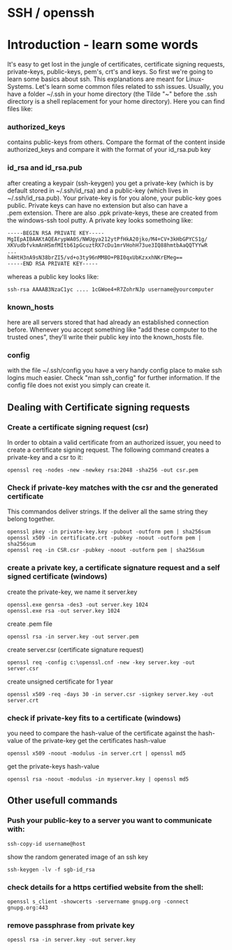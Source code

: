 # SSH / openssh

# Introduction - learn some words

It's easy to get lost in the jungle of certificates, certificate signing requests, private-keys, public-keys, pem's, crt's and keys. So first we're going to learn some basics about ssh. This explanations are meant for Linux-Systems. Let's learn some common files related to ssh issues. Usually, you have a folder ~/.ssh in your home directory (the Tilde "~" before the .ssh directory is a shell replacement for your home directory). Here you can find files like:

### authorized_keys
contains public-keys from others. Compare the format of the content inside authorized_keys and compare it with the format of your id_rsa.pub key

### id_rsa and id_rsa.pub
after creating a keypair (ssh-keygen) you get a private-key (which is by default stored in ~/.ssh/id_rsa) and a public-key (which lives in ~/.ssh/id_rsa.pub). Your private-key is for you alone, your public-key goes public. Private keys can have no extension but also can have a .pem extension. There are also .ppk private-keys, these are created from the windows-ssh tool putty. A private key looks somethoing like:
```
-----BEGIN RSA PRIVATE KEY-----
MgIEpAIBAAKtAQEArypWA0S/NWUgya212ytPfHkA20jko/M4+CV+3kHbGPYCS1g/
XKVudbfvkmAnHSmfMItb61pGcuztRX7cDu1mrVHohH73ue3IQ88hmtbAaQQTYYwR
...
h4HtH3nA9sN38brZI5/vd+o3ty96nMM8O+PBI0qxUbKzxxhNKrEMeg==
-----END RSA PRIVATE KEY-----
```

whereas a public key looks like:

```
ssh-rsa AAAAB3NzaC1yc .... 1cGWoe4+R7ZohrNJp username@yourcomputer
```

### known_hosts
here are all servers stored that had already an established connection before. Whenever you accept something like "add these computer to the trusted ones", they'll write their public key into the known_hosts file.

### config
with the file ~/.ssh/config you have a very handy config place to make ssh logins much easier. Check "man ssh_config" for further information. If the config file does not exist you simply can create it.



## Dealing with Certificate signing requests
### Create a certificate signing request (csr)

In order to obtain a valid certificate from an authorized issuer, you need to create a certificate signing request.
The following command creates a private-key and a csr to it:

```
openssl req -nodes -new -newkey rsa:2048 -sha256 -out csr.pem
```




### Check if private-key matches with the csr and the generated certificate

This commandos deliver strings. If the deliver all the same string they belong together.
```
openssl pkey -in private-key.key -pubout -outform pem | sha256sum 
openssl x509 -in certificate.crt -pubkey -noout -outform pem | sha256sum 
openssl req -in CSR.csr -pubkey -noout -outform pem | sha256sum
```



### create a private key, a certificate signature request and a self signed certificate (windows)

create the private-key, we name it server.key
```
openssl.exe genrsa -des3 -out server.key 1024
openssl.exe rsa -out server.key 1024
```

create .pem file

```
openssl rsa -in server.key -out server.pem
```

create server.csr (certificate signature request)

```
openssl req -config c:\openssl.cnf -new -key server.key -out server.csr
```

create unsigned certificate for 1 year

```
openssl x509 -req -days 30 -in server.csr -signkey server.key -out server.crt
```


### check if private-key fits to a certificate (windows)

you need to compare the hash-value of the certificate against the hash-value of the private-key get the certificates hash-value
```
openssl x509 -noout -modulus -in server.crt | openssl md5
```

get the private-keys hash-value

```
openssl rsa -noout -modulus -in myserver.key | openssl md5
```



## Other usefull commands
### Push your public-key to a server you want to communicate with:
```
ssh-copy-id username@host
```

show the random generated image of an ssh key
```
ssh-keygen -lv -f sgb-id_rsa
```

### check details for a https certified website from the shell:
```
openssl s_client -showcerts -servername gnupg.org -connect gnupg.org:443
```

### remove passphrase from private key
```
opessl rsa -in server.key -out server.key
```


